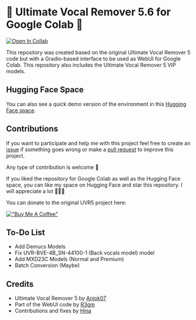 # 🎵 **Ultimate Vocal Remover 5.6 for Google Colab** 🎵

[![Open In Collab](https://img.shields.io/badge/google_colab-F9AB00?style=flat-square&logo=googlecolab&logoColor=white)](https://colab.research.google.com/github/Eddycrack864/Ultimate-Vocal-Remover-5.6-for-Google-Colab/blob/main/Ultimate_Vocal_Remover_5_6_for_Google_Colab.ipynb)

This repository was created based on the original Ultimate Vocal Remover 5 code but with a Gradio-based interface to be used as WebUI for Google Colab. This repository also includes the Ultimate Vocal Remover 5 VIP models.

## Hugging Face Space
You can also see a quick demo version of the environment in this [Hugging Face space](https://huggingface.co/spaces/Eddycrack864/UVR5).

## Contributions
If you want to participate and help me with this project feel free to create an [issue](https://github.com/Eddycrack864/Ultimate-Vocal-Remover-5.6-for-Google-Colab/issues) if something goes wrong or make a [pull request](https://github.com/Eddycrack864/Ultimate-Vocal-Remover-5.6-for-Google-Colab/pulls) to improve this project.

Any type of contribution is welcome 💖

If you liked the repository for Google Colab as well as the Hugging Face space, you can like my space on Hugging Face and star this repository. I will appreciate a lot 💖💖💖

You can donate to the original UVR5 project here:

[!["Buy Me A Coffee"](https://www.buymeacoffee.com/assets/img/custom_images/orange_img.png)](https://www.buymeacoffee.com/uvr5)

## To-Do List
- Add Demucs Models
- Fix UVR-BVE-4B_SN-44100-1 (Back vocals model) model
- Add MXD23C Models (Normal and Premium)
- Batch Conversion (Maybe)

## Credits
- Ultimate Vocal Remover 5 by [Anjok07](https://github.com/Anjok07)
- Part of the WebUI code by [R3gm](https://github.com/R3gm)
- Contributions and fixes by [Hina](https://github.com/hinabl)
